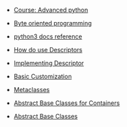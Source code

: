 - <a href="https://app.pluralsight.com/player?course=advanced-python&author=robert-smallshire&name=advanced-python-m0&clip=0&mode=live">Course: Advanced python</a>

- <a href="./Byte_oriented_programming">Byte oriented programming</a>

- <a href="https://docs.python.org/3/reference/index.html">python3 docs reference</a>
- <a href="https://docs.python.org/3/howto/descriptor.html">How do use Descriptors</a>
- <a href="https://docs.python.org/3/reference/datamodel.html#implementing-descriptors">Implementing Descriptor</a>
- <a href="https://docs.python.org/3/reference/datamodel.html#basic-customization">Basic Customization</a>
- <a href="https://docs.python.org/3/reference/datamodel.html#metaclasses">Metaclasses</a>
- <a href="https://docs.python.org/3/library/collections.abc.html">Abstract Base Classes for Containers</a>
- <a href="https://docs.python.org/3/library/abc.html#module-abc">Abstract Base Classes</a>